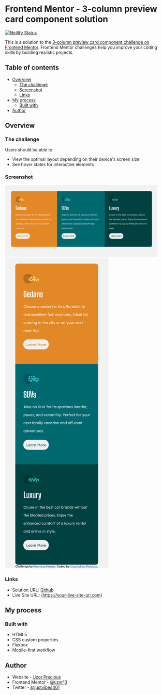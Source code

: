 # Frontend Mentor - 3-column preview card component solution

[![Netlify Status](https://api.netlify.com/api/v1/badges/0b4dc02b-082a-4c06-b823-33533dc8cc77/deploy-status)](https://app.netlify.com/sites/ecstatic-fermat-018dde/deploys)

This is a solution to the [3-column preview card component challenge on Frontend Mentor](https://www.frontendmentor.io/challenges/3column-preview-card-component-pH92eAR2-). Frontend Mentor challenges help you improve your coding skills by building realistic projects. 

## Table of contents

- [Overview](#overview)
  - [The challenge](#the-challenge)
  - [Screenshot](#screenshot)
  - [Links](#links)
- [My process](#my-process)
  - [Built with](#built-with)
- [Author](#author)


## Overview

### The challenge

Users should be able to:

- View the optimal layout depending on their device's screen size
- See hover states for interactive elements

### Screenshot

![Desktop](images\desktop.png)
![Desktop](images\mobile.png)


### Links

- Solution URL: [Github](https://github.com/Uzor13/3-column-preview-card)
- Live Site URL: (https://your-live-site-url.com)

## My process

### Built with

- HTML5
- CSS custom properties
- Flexbox
- Mobile-first workflow



## Author

- Website - [Uzor Precious](https://uzor13.github.io)
- Frontend Mentor - [@uzor13](https://www.frontendmentor.io/profile/uzor13)
- Twitter - [@justvibes401](https://www.twitter.com/justvibes401)


